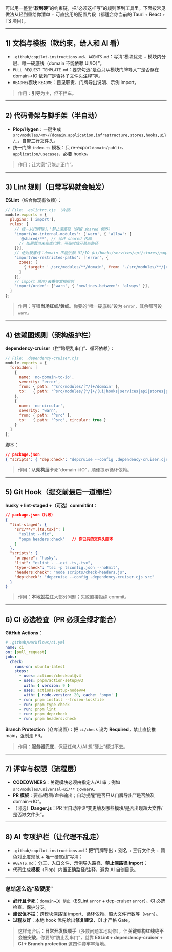可以用一整套“**软到硬**”的约束链，把“必须这样写”的规则落到工具里。下面按常见做法从轻到重给你清单 + 可直接用的配置片段（都适合你当前的 Tauri + React + TS 项目）。

---

## 1) 文档与模板（软约束，给人和 AI 看）

* `.github/copilot-instructions.md`、`AGENTS.md`：写清“模块优先 + 模块内分层、唯一硬底线（domain 不能依赖 UI/IO）”。
* `PULL_REQUEST_TEMPLATE.md`：要求勾选“是否只从模块门牌导入”“是否存在 domain→IO 依赖”“是否补了文件头注释”等。
* `README`/模块 `README`：目录职责、门牌导出说明、示例 import。

> 作用：**引导**为主，但不拦车。

---

## 2) 代码骨架与脚手架（半自动）

* **Plop/Hygen**：一键生成 `src/modules/<m>/{domain,application,infrastructure,stores,hooks,ui}/…`，自带三行文件头。
* 统一门牌 `index.ts` 模板：只 re-export `domain/public`、`application/usecases`、必要 hooks。

> 作用：让大家“只能走正门”。

---

## 3) Lint 规则（日常写码就会触发）

**ESLint**（结合你现有依赖）：

```js
// File: .eslintrc.cjs （片段）
module.exports = {
  plugins: ['import'],
  rules: {
    // 统一从门牌导入：禁止深路径（保留 shared 例外）
    'import/no-internal-modules': ['warn', { 'allow': [
      '@shared/**', // 允许 shared 内部
      // 如果暂时未完成门牌，可临时放开某些路径
    ]}],
    // 绝对硬底线：domain 不能依赖 UI/IO（ui/hooks/services/api/stores/pages）
    'import/no-restricted-paths': ['error', {
      zones: [
        { target: './src/modules/**/domain', from: './src/modules/**/{ui,hooks,services,api,stores,pages}/**' }
      ]
    }],
    // import 顺序/去重等常规规则
    'import/order': ['warn', { 'newlines-between': 'always' }],
  }
};
```

> 作用：写错**当场红线/黄线**。你要的“唯一硬底线”设为 `error`，其余都可设 `warn`。

---

## 4) 依赖图规则（架构级护栏）

**dependency-cruiser**（拦“跨层乱串门”、循环依赖）：

```js
// File: .dependency-cruiser.cjs
module.exports = {
  forbidden: [
    {
      name: 'no-domain-to-io',
      severity: 'error',
      from: { path: '^src/modules/[^/]+/domain' },
      to:   { path: '^src/modules/[^/]+/(ui|hooks|services|api|stores|pages)' }
    },
    {
      name: 'no-circular',
      severity: 'warn',
      from: { path: '^src' },
      to:   { path: '^src', circular: true }
    }
  ]
};
```

脚本：

```json
// package.json
{ "scripts": { "dep:check": "depcruise --config .dependency-cruiser.cjs src" } }
```

> 作用：从**架构层**卡死“domain→IO”，顺便提示循环依赖。

---

## 5) Git Hook（提交前最后一道栅栏）

**husky + lint-staged +（可选）commitlint**：

```json
// package.json（片段）
{
  "lint-staged": {
    "src/**/*.{ts,tsx}": [
      "eslint --fix",
      "pnpm headers:check"   // 你已有的文件头脚本
    ]
  },
  "scripts": {
    "prepare": "husky",
    "lint": "eslint . --ext .ts,.tsx",
    "type-check": "tsc -p tsconfig.json --noEmit",
    "headers:check": "node scripts/check-headers.js",
    "dep:check": "depcruise --config .dependency-cruiser.cjs src"
  }
}
```

> 作用：**本地就拦**住大部分问题；失败直接拒绝 commit。

---

## 6) CI 必选检查（PR 必须全绿才能合）

**GitHub Actions**：

```yaml
# .github/workflows/ci.yml
name: ci
on: [pull_request]
jobs:
  check:
    runs-on: ubuntu-latest
    steps:
      - uses: actions/checkout@v4
      - uses: pnpm/action-setup@v3
        with: { version: 9 }
      - uses: actions/setup-node@v4
        with: { node-version: 20, cache: 'pnpm' }
      - run: pnpm install --frozen-lockfile
      - run: pnpm type-check
      - run: pnpm lint
      - run: pnpm dep:check
      - run: pnpm headers:check
```

**Branch Protection**（仓库设置）：把 `ci/check` 设为 **Required**，禁止直接推 main，强制走 PR。

> 作用：**服务器兜底**，保证任何人/AI 想“硬上”都过不去。

---

## 7) 评审与权限（流程层）

* **CODEOWNERS**：关键模块必须由指定人/AI 审；例如 `src/modules/universal-ui/** @ownerA`。
* **PR 模板**：要点/截图/命令输出；自动提醒“是否只从门牌导出”“是否触及 domain→IO”。
* （可选）**Danger.js**：PR 里自动评论“变更触及哪些模块/是否出现超大文件/是否缺文件头”。

---

## 8) AI 专项护栏（让代理不乱走）

* `.github/copilot-instructions.md`：把“门牌导出 + 别名 + 三行文件头 + 颜色对比度规范 + 唯一硬底线”写清；
* `AGENTS.md`：分工、入口文件、示例导入路径、**禁止深路径 import**；
* 代码生成**模板**（Plop）内置正确路径/注释，避免 AI 自创目录。

---

### 总结怎么选“软硬度”

* **必开且卡死**：`domain→IO 禁止`（ESLint `error` + dep-cruiser `error`）、CI 必选检查、保护分支。
* **建议但不拦**：跨模块深路径 import、循环依赖、超大文件行数等（`warn`）。
* **过程友好**：本地 hook 优先给出**修复建议**，CI 才严格 Gate。

> 这样组合后：**日常开发很顺手**（多数问题本地就修），但**关键架构红线绝不会被突破**。你要的“防止乱串门”，就靠 **ESLint + dependency-cruiser + CI + Branch protection** 这四件套牢牢落地。
